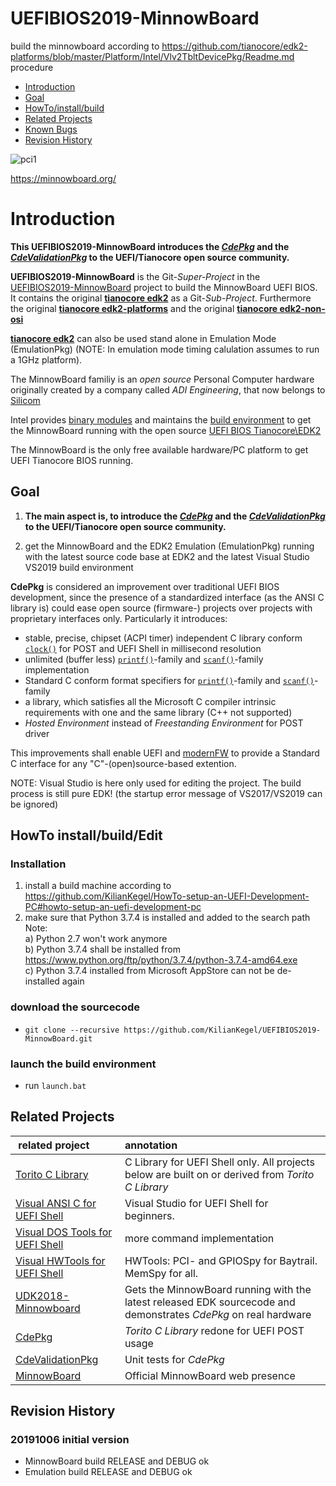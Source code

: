 # UEFIBIOS2019-MinnowBoard

build the minnowboard according to https://github.com/tianocore/edk2-platforms/blob/master/Platform/Intel/Vlv2TbltDevicePkg/Readme.md procedure

* [Introduction](https://github.com/KilianKegel/UEFIBIOS2019-MinnowBoard#introduction)
* [Goal](https://github.com/KilianKegel/UEFIBIOS2019-MinnowBoard#goal)
* [HowTo/install/build](https://github.com/KilianKegel/UEFIBIOS2019-MinnowBoard#howto-installbuildedit)
* [Related Projects](https://github.com/KilianKegel/UEFIBIOS2019-MinnowBoard#related-projects)
* [Known Bugs](https://github.com/KilianKegel/UEFIBIOS2019-MinnowBoard#known-bugs)
* [Revision History](https://github.com/KilianKegel/UEFIBIOS2019-MinnowBoard#revision-history)


![pci1](https://minnowboard.org/wp-content/uploads/2017/10/MBTurbot-quad-core-Top-0001-171002-1-555x370.png)

https://minnowboard.org/

# Introduction
**This **UEFIBIOS2019-MinnowBoard** introduces the [**_CdePkg_**](https://github.com/KilianKegel/CdePkg#cdepkg) and
the [**_CdeValidationPkg_**](https://github.com/KilianKegel/CdeValidationPkg#cdevalidationpkg) to the
UEFI/Tianocore open source community.**

**UEFIBIOS2019-MinnowBoard** is the Git-*Super-Project* in the [UEFIBIOS2019-MinnowBoard](https://github.com/KilianKegel/UEFIBIOS2019-MinnowBoard) project to build the MinnowBoard UEFI BIOS.
It contains the original [**tianocore edk2**](https://github.com/tianocore/edk2.git) as a Git-*Sub-Project*.
Furthermore the original [**tianocore edk2-platforms**](https://github.com/tianocore/edk2-platforms.git) 
and the original [**tianocore edk2-non-osi**](https://github.com/tianocore/edk2-non-osi.git)

[**tianocore edk2**](https://github.com/tianocore/edk2.git) can also be used stand alone in Emulation Mode (EmulationPkg)
(NOTE: In emulation mode timing calulation assumes to run a 1GHz platform).


The MinnowBoard familiy is an *open source* Personal Computer hardware originally created by a company called
*ADI Engineering*, that now belongs to [Silicom](https://www.silicom-usa.com/)

Intel provides [binary modules](https://firmware.intel.com/projects/minnowboard-max) and maintains the [build environment](https://github.com/tianocore/edk2-platforms/blob/master/Platform/Intel/Vlv2TbltDevicePkg/Readme.md)
to get the MinnowBoard running with the open source [UEFI BIOS Tianocore\EDK2](https://github.com/tianocore/edk2.git)

The MinnowBoard is the only free available hardware/PC platform to get UEFI Tianocore BIOS running.

## Goal
1. 	**The main aspect is, to introduce the [**_CdePkg_**](https://github.com/KilianKegel/CdePkg#cdepkg) and
	the [**_CdeValidationPkg_**](https://github.com/KilianKegel/CdeValidationPkg#cdevalidationpkg) to the
	UEFI/Tianocore open source community.**

2. get the MinnowBoard and the EDK2 Emulation (EmulationPkg) running with the latest source code base at EDK2 and the latest Visual Studio VS2019 build environment


**CdePkg** is considered an improvement over traditional UEFI BIOS development, since the presence 
of a standardized interface (as the ANSI C library is) could ease
open source (firmware-) projects over projects with proprietary interfaces only.
Particularly it introduces:

* stable, precise, chipset (ACPI timer) independent C library conform [`clock()`](https://docs.microsoft.com/en-us/cpp/c-runtime-library/reference/clock?view=vs-2019) for POST and UEFI Shell in millisecond resolution
* unlimited (buffer less) [`printf()`](https://docs.microsoft.com/en-us/cpp/c-runtime-library/reference/printf-printf-l-wprintf-wprintf-l?view=vs-2019)-family and [`scanf()`](https://docs.microsoft.com/en-us/cpp/c-runtime-library/reference/scanf-scanf-l-wscanf-wscanf-l?view=vs-2019)-family implementation
* Standard C conform format specifiers for [`printf()`](https://docs.microsoft.com/en-us/cpp/c-runtime-library/reference/printf-printf-l-wprintf-wprintf-l?view=vs-2019)-family and [`scanf()`](https://docs.microsoft.com/en-us/cpp/c-runtime-library/reference/scanf-scanf-l-wscanf-wscanf-l?view=vs-2019)-family
* a library, which satisfies all the Microsoft C compiler intrinsic requirements with one and the same library (C++ not supported)
* *Hosted Environment* instead of *Freestanding Environment* for POST driver

This improvements shall enable UEFI and [modernFW](https://github.com/intel/ModernFW#modernfw-project)
to provide a Standard C interface for any "C"-(open)source-based extention.

NOTE: Visual Studio is here only used for editing the project. The build process is still pure EDK!
      (the startup error message of VS2017/VS2019 can be ignored)
      
## HowTo install/build/Edit
### Installation
1. install a build machine according to https://github.com/KilianKegel/HowTo-setup-an-UEFI-Development-PC#howto-setup-an-uefi-development-pc
2. make sure that Python 3.7.4 is installed and added to the search path 
   Note: <br>
   a) Python 2.7 won't work anymore <br>
   b) Python 3.7.4 shall be installed from https://www.python.org/ftp/python/3.7.4/python-3.7.4-amd64.exe <br>
   c) Python 3.7.4 installed from Microsoft AppStore can not be de-installed again <br>
### download the sourcecode
* `git clone --recursive https://github.com/KilianKegel/UEFIBIOS2019-MinnowBoard.git`

### launch the build environment
* run `launch.bat`

## Related Projects
| related project|annotation|
|:-|:-|
|[Torito C Library](https://github.com/KilianKegel/torito-C-Library#torito-c-library)|C Library for UEFI Shell only. All projects below are built on or derived from *Torito C Library*|
|[Visual ANSI C for UEFI Shell](https://github.com/KilianKegel/Visual-ANSI-C-for-UEFI-Shell#visual-ansi-c-for-uefi-shell)|Visual Studio for UEFI Shell for beginners.|
|[Visual DOS Tools for UEFI Shell](https://github.com/KilianKegel/Visual-DOS-Tools-for-UEFI-Shell#visual-dos-tools-for-uefi-shell)|more command implementation|
|[Visual HWTools for UEFI Shell](https://github.com/KilianKegel/Visual-HWTools-for-UEFI-Shell#visual-hwtools-for-uefi-shell)|HWTools: PCI- and GPIOSpy for Baytrail. MemSpy for all.|
|[UDK2018-Minnowboard](https://github.com/KilianKegel/UDK2018-MinnowBoard#udk2018-minnowboard--cdepkg)|Gets the MinnowBoard running with  the latest released EDK sourcecode and demonstrates *CdePkg* on real hardware|
|[CdePkg](https://github.com/KilianKegel/CdePkg#cdepkg)|*Torito C Library* redone for UEFI POST usage|
|[CdeValidationPkg](https://github.com/KilianKegel/CdeValidationPkg#cdevalidationpkg)|Unit tests for *CdePkg*|
|[MinnowBoard](https://minnowboard.org/)|Official MinnowBoard web presence|
## Revision History
### 20191006 initial version
* MinnowBoard build RELEASE and DEBUG ok
* Emulation build RELEASE and DEBUG ok

